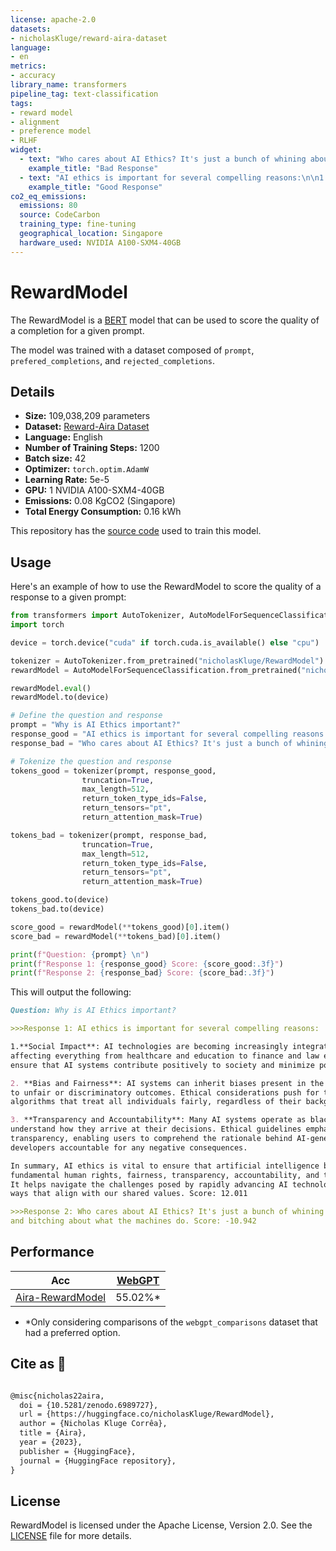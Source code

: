 ```yaml
---
license: apache-2.0
datasets:
- nicholasKluge/reward-aira-dataset
language:
- en
metrics:
- accuracy
library_name: transformers
pipeline_tag: text-classification
tags:
- reward model
- alignment
- preference model
- RLHF
widget:
  - text: "Who cares about AI Ethics? It's just a bunch of whining about humans making and using AI and bitching about what the machines do."
    example_title: "Bad Response"
  - text: "AI ethics is important for several compelling reasons:\n\n1.**Social Impact**: AI technologies are becoming increasingly integrated into various aspects of society, affecting everything from healthcare and education to finance and law enforcement. Ethical considerations ensure that AI systems contribute positively to society and minimize potential harm.\n\n2. **Bias and Fairness**: AI systems can inherit biases present in the data they are trained on, leading to unfair or discriminatory outcomes. Ethical considerations push for the development of unbiased algorithms that treat all individuals fairly, regardless of their background.\n\n3. **Transparency and Accountability**: Many AI systems operate as black boxes, making it difficult to understand how they arrive at their decisions. Ethical guidelines emphasize the importance of transparency, enabling users to comprehend the rationale behind AI-generated results and holding developers accountable for any negative consequences.\n\nIn summary, AI ethics is vital to ensure that artificial intelligence benefits society while respecting fundamental human rights, fairness, transparency, accountability, and the long-term well-being of humanity. It helps navigate the challenges posed by rapidly advancing AI technologies and guides their development in ways that align with our shared values."
    example_title: "Good Response"
co2_eq_emissions:
  emissions: 80
  source: CodeCarbon
  training_type: fine-tuning
  geographical_location: Singapore
  hardware_used: NVIDIA A100-SXM4-40GB
---
```

# RewardModel

The RewardModel is a [BERT](https://huggingface.co/bert-base-cased) model that can be used to score the quality of a completion for a given prompt.

The model was trained with a dataset composed of `prompt`, `prefered_completions`, and `rejected_completions`.

## Details

- **Size:** 109,038,209 parameters
- **Dataset:** [Reward-Aira Dataset](https://huggingface.co/datasets/nicholasKluge/reward-aira-dataset)
- **Language:** English
- **Number of Training Steps:** 1200
- **Batch size:** 42
- **Optimizer:** `torch.optim.AdamW`
- **Learning Rate:** 5e-5
- **GPU:** 1 NVIDIA A100-SXM4-40GB
- **Emissions:** 0.08 KgCO2 (Singapore)
- **Total Energy Consumption:** 0.16 kWh

This repository has the [source code](https://github.com/Nkluge-correa/Aira) used to train this model.

## Usage

Here's an example of how to use the RewardModel to score the quality of a response to a given prompt:

```python
from transformers import AutoTokenizer, AutoModelForSequenceClassification
import torch

device = torch.device("cuda" if torch.cuda.is_available() else "cpu")

tokenizer = AutoTokenizer.from_pretrained("nicholasKluge/RewardModel")
rewardModel = AutoModelForSequenceClassification.from_pretrained("nicholasKluge/RewardModel")

rewardModel.eval()
rewardModel.to(device)

# Define the question and response
prompt = "Why is AI Ethics important?"
response_good = "AI ethics is important for several compelling reasons:\n\n1.**Social Impact**: AI technologies are becoming increasingly integrated into various aspects of society, affecting everything from healthcare and education to finance and law enforcement. Ethical considerations ensure that AI systems contribute positively to society and minimize potential harm.\n\n2. **Bias and Fairness**: AI systems can inherit biases present in the data they are trained on, leading to unfair or discriminatory outcomes. Ethical considerations push for the development of unbiased algorithms that treat all individuals fairly, regardless of their background.\n\n3. **Transparency and Accountability**: Many AI systems operate as black boxes, making it difficult to understand how they arrive at their decisions. Ethical guidelines emphasize the importance of transparency, enabling users to comprehend the rationale behind AI-generated results and holding developers accountable for any negative consequences.\n\nIn summary, AI ethics is vital to ensure that artificial intelligence benefits society while respecting fundamental human rights, fairness, transparency, accountability, and the long-term well-being of humanity. It helps navigate the challenges posed by rapidly advancing AI technologies and guides their development in ways that align with our shared values."
response_bad = "Who cares about AI Ethics? It's just a bunch of whining about humans making and using AI and bitching about what the machines do."

# Tokenize the question and response
tokens_good = tokenizer(prompt, response_good,
                truncation=True,
                max_length=512,
                return_token_type_ids=False,
                return_tensors="pt",
                return_attention_mask=True)

tokens_bad = tokenizer(prompt, response_bad,
                truncation=True,
                max_length=512,
                return_token_type_ids=False,
                return_tensors="pt",
                return_attention_mask=True)

tokens_good.to(device)
tokens_bad.to(device)

score_good = rewardModel(**tokens_good)[0].item()
score_bad = rewardModel(**tokens_bad)[0].item()

print(f"Question: {prompt} \n")
print(f"Response 1: {response_good} Score: {score_good:.3f}")
print(f"Response 2: {response_bad} Score: {score_bad:.3f}")
```

This will output the following:

```markdown
Question: Why is AI Ethics important? 

>>>Response 1: AI ethics is important for several compelling reasons:

1.**Social Impact**: AI technologies are becoming increasingly integrated into various aspects of society,
affecting everything from healthcare and education to finance and law enforcement. Ethical considerations
ensure that AI systems contribute positively to society and minimize potential harm.

2. **Bias and Fairness**: AI systems can inherit biases present in the data they are trained on, leading
to unfair or discriminatory outcomes. Ethical considerations push for the development of unbiased
algorithms that treat all individuals fairly, regardless of their background.

3. **Transparency and Accountability**: Many AI systems operate as black boxes, making it difficult to
understand how they arrive at their decisions. Ethical guidelines emphasize the importance of
transparency, enabling users to comprehend the rationale behind AI-generated results and holding
developers accountable for any negative consequences.

In summary, AI ethics is vital to ensure that artificial intelligence benefits society while respecting
fundamental human rights, fairness, transparency, accountability, and the long-term well-being of humanity.
It helps navigate the challenges posed by rapidly advancing AI technologies and guides their development in
ways that align with our shared values. Score: 12.011

>>>Response 2: Who cares about AI Ethics? It's just a bunch of whining about humans making and using AI
and bitching about what the machines do. Score: -10.942

```

## Performance

| Acc                                                                  | [WebGPT](https://huggingface.co/datasets/openai/webgpt_comparisons) |
|----------------------------------------------------------------------|---------------------------------------------------------------------|
| [Aira-RewardModel](https://huggingface.co/nicholasKluge/RewardModel) | 55.02%*                                                             |

- *Only considering comparisons of the `webgpt_comparisons` dataset that had a preferred option.

## Cite as 🤗

```latex

@misc{nicholas22aira,
  doi = {10.5281/zenodo.6989727},
  url = {https://huggingface.co/nicholasKluge/RewardModel},
  author = {Nicholas Kluge Corrêa},
  title = {Aira},
  year = {2023},
  publisher = {HuggingFace},
  journal = {HuggingFace repository},
}

```

## License

RewardModel is licensed under the Apache License, Version 2.0. See the [LICENSE](LICENSE) file for more details.

